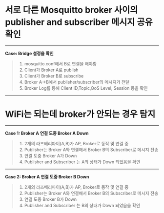# 서로 다른 Mosquitto broker 사이의 publisher and subscriber 메시지 공유 확인
***
**Case: Bridge 설정을 확인**


>1. mosquitto.conf에서 B로 연결을 해야함
>2. Client가 Broker A로 publish
>3. Client가 Broker B로 subscribe
>4. Broker A->B에서 publisher/subscriber의 메시지가 전달
>5. Broker Log를 통해 Client ID,Topic,QoS Level, Session 등을 확인 

***
# WiFi는 되는데 broker가 안되는 경우 탐지
***
**Case 1: Broker A 연결 도중 Broker A Down**


>1. 2개의 라즈베리파이(A,B)가 AP, Broker로 동작 및 연결 중
>2. Publisher는 Broker A와 연결해서 Broker B의 Subscriber로 메시지 전송
>3. 연결 도중 Broker A가 Down
>4. Publisher and Subscriber 는 A의 상태가 Down 되었음을 확인
***
**Case 2: Broker A 연결 도중 Broker B Down**


>1. 2개의 라즈베리파이(A,B)가 AP, Broker로 동작 및 연결 중
>2. Publisher는 Broker A와 연결해서 Broker B의 Subscriber로 메시지 전송
>3. 연결 도중 Broker B가 Down
>4. Publisher and Subscriber 는 B의 상태가 Down 되었음을 확인

